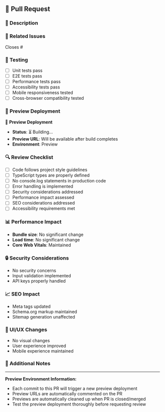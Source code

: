 ## 🚀 Pull Request

### 📝 Description
<!-- Provide a brief description of the changes -->

### 🔗 Related Issues
<!-- Link to any related issues -->
Closes #

### 🧪 Testing
- [ ] Unit tests pass
- [ ] E2E tests pass
- [ ] Performance tests pass
- [ ] Accessibility tests pass
- [ ] Mobile responsiveness tested
- [ ] Cross-browser compatibility tested

### 📱 Preview Deployment
<!-- This section will be automatically populated by the CI/CD pipeline -->
🚀 **Preview Deployment**
- **Status**: ⏳ Building...
- **Preview URL**: Will be available after build completes
- **Environment**: Preview

### 🔍 Review Checklist
- [ ] Code follows project style guidelines
- [ ] TypeScript types are properly defined
- [ ] No console.log statements in production code
- [ ] Error handling is implemented
- [ ] Security considerations addressed
- [ ] Performance impact assessed
- [ ] SEO considerations addressed
- [ ] Accessibility requirements met

### 📊 Performance Impact
<!-- Describe any performance implications -->
- **Bundle size**: No significant change
- **Load time**: No significant change
- **Core Web Vitals**: Maintained

### 🔒 Security Considerations
<!-- Describe any security implications -->
- No security concerns
- Input validation implemented
- API keys properly handled

### 📈 SEO Impact
<!-- Describe any SEO implications -->
- Meta tags updated
- Schema.org markup maintained
- Sitemap generation unaffected

### 🎨 UI/UX Changes
<!-- Describe any visual or user experience changes -->
- No visual changes
- User experience improved
- Mobile experience maintained

### 📝 Additional Notes
<!-- Any additional information for reviewers -->

---

**Preview Environment Information:**
- Each commit to this PR will trigger a new preview deployment
- Preview URLs are automatically commented on the PR
- Previews are automatically cleaned up when PR is closed/merged
- Test the preview deployment thoroughly before requesting review 